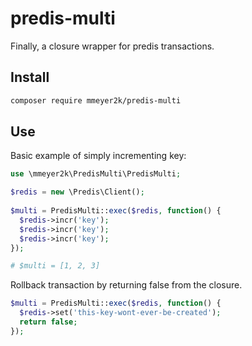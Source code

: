 # predis-multi

Finally, a closure wrapper for predis transactions.

## Install

```bash
composer require mmeyer2k/predis-multi
```

## Use

Basic example of simply incrementing key:
```php
use \mmeyer2k\PredisMulti\PredisMulti;

$redis = new \Predis\Client();
        
$multi = PredisMulti::exec($redis, function() {
  $redis->incr('key');
  $redis->incr('key');
  $redis->incr('key');
});

# $multi = [1, 2, 3]
```

Rollback transaction by returning false from the closure.

```php
$multi = PredisMulti::exec($redis, function() {
  $redis->set('this-key-wont-ever-be-created');
  return false;
});
```
